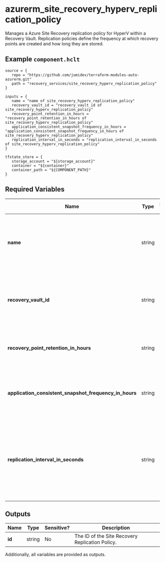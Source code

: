 # azurerm_site_recovery_hyperv_replication_policy

Manages a Azure Site Recovery replication policy for HyperV within a Recovery Vault. Replication policies define the frequency at which recovery points are created and how long they are stored.

## Example `component.hclt`

```hcl
source = {
   repo = "https://github.com/jumidev/terraform-modules-auto-azurerm.git" 
   path = "recovery_services/site_recovery_hyperv_replication_policy" 
}

inputs = {
   name = "name of site_recovery_hyperv_replication_policy" 
   recovery_vault_id = "recovery_vault_id of site_recovery_hyperv_replication_policy" 
   recovery_point_retention_in_hours = "recovery_point_retention_in_hours of site_recovery_hyperv_replication_policy" 
   application_consistent_snapshot_frequency_in_hours = "application_consistent_snapshot_frequency_in_hours of site_recovery_hyperv_replication_policy" 
   replication_interval_in_seconds = "replication_interval_in_seconds of site_recovery_hyperv_replication_policy" 
}

tfstate_store = {
   storage_account = "${storage_account}" 
   container = "${container}" 
   container_path = "${COMPONENT_PATH}" 
}

```

## Required Variables

| Name | Type |  possible values |  Description |
| ---- | --------- |  ----------- | ----------- |
| **name** | string |  -  |  The name of the replication policy. Changing this forces a new resource to be created. | 
| **recovery_vault_id** | string |  -  |  The id of the vault that should be updated. Changing this forces a new resource to be created. | 
| **recovery_point_retention_in_hours** | string |  -  |  The duration in hours for which the recovery points need to be stored. | 
| **application_consistent_snapshot_frequency_in_hours** | string |  -  |  Specifies the frequency at which to create application consistent recovery points. | 
| **replication_interval_in_seconds** | string |  `30`, `300`  |  Specifies how frequently data should be synchronized between source and target locations. Possible values are `30` and `300`. | 



## Outputs

| Name | Type | Sensitive? | Description |
| ---- | ---- | --------- | --------- |
| **id** | string | No  | The ID of the Site Recovery Replication Policy. | 

Additionally, all variables are provided as outputs.
